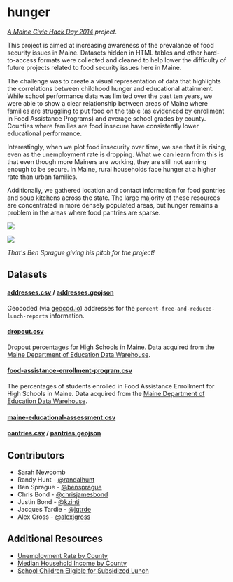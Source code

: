 hunger
======

_[A Maine Civic Hack Day 2014](http://www.civichack.me/2014/) project._

This project is aimed at increasing awareness of the prevalance of food security issues in Maine. Datasets hidden in HTML tables and other hard-to-access formats were collected and cleaned to help lower the difficulty of future projects related to food security issues here in Maine.

The challenge was to create a visual representation of data that highlights the correlations between childhood hunger and educational attainment. While school performance data was limited over the past ten years, we were able to show a clear relationship between areas of Maine where families are struggling to put food on the table (as evidenced by enrollment in Food Assistance Programs) and average school grades by county.  Counties where families are food insecure have consistently lower educational performance. 

Interestingly, when we plot food insecurity over time, we see that it is rising, even as the unemployment rate is dropping. What we can learn from this is that even though more Mainers are working, they are still not earning enough to be secure. In Maine, rural households face hunger at a higher rate than urban families.

Additionally, we gathered location and contact information for food pantries and soup kitchens across the state. The large majority of these resources are concentrated in more densely populated areas, but hunger remains a problem in the areas where food pantries are sparse. 




![](http://img.shields.io/badge/version-alpha-red.svg?style=flat)

[![](https://pbs.twimg.com/media/Bo99swkIMAAqNX-.jpg:large)](https://twitter.com/RandalHunt/status/472734693943947265/photo/1)

_That's Ben Sprague giving his pitch for the project!_

## Datasets

#### [addresses.csv](https://github.com/mainecivichackday/hunger/blob/gh-pages/data/addresses.csv) / [addresses.geojson](https://github.com/mainecivichackday/hunger/blob/gh-pages/data/addresses.geojson)

Geocoded (via [geocod.io](https://dash.geocod.io/)) addresses for the `percent-free-and-reduced-lunch-reports` information.

#### [dropout.csv](https://github.com/mainecivichackday/hunger/blob/gh-pages/data.csv)

Dropout percentages for High Schools in Maine. Data acquired from the [Maine Department of Education Data Warehouse](http://dw.education.maine.gov/DirectoryManager/Web/maine_report/MaineLanding.aspx).

#### [food-assistance-enrollment-program.csv](https://github.com/mainecivichackday/hunger/blob/gh-pages/data/food-assistance-program-enrollment.csv)

The percentages of students enrolled in Food Assistance Enrollment for High Schools in Maine. Data acquired from the [Maine Department of Education Data Warehouse](http://dw.education.maine.gov/DirectoryManager/Web/maine_report/MaineLanding.aspx).

#### [maine-educational-assessment.csv](https://github.com/mainecivichackday/hunger/blob/gh-pages/data/maine-educational-assessment.csv)
#### [pantries.csv](https://github.com/mainecivichackday/hunger/blob/gh-pages/data/pantries.csv) / [pantries.geojson](https://github.com/mainecivichackday/hunger/blob/gh-pages/data/pantries.geojson)

## Contributors
- Sarah Newcomb
- Randy Hunt - [@randalhunt](https://twitter.com/randalhunt)
- Ben Sprague - [@bensprague](https://twitter.com/bensprague)
- Chris Bond - [@chrisjamesbond](http://github.com/chrisjamesbond)
- Justin Bond - [@kzinti](http://github.com/kzinti)
- Jacques Tardie - [@jqtrde](http://twitter.com/jqtrde)
- Alex Gross - [@alexjgross](http://github.com/alexjgross)

## Additional Resources
- [Unemployment Rate by County](http://datacenter.kidscount.org/data/tables/1569-unemployment?loc=21&loct=2#detailed/5/3284-3299/false/868,867,133,38,35/any/3345)
- [Median Household Income by County](http://datacenter.kidscount.org/data/tables/1568-median-household-income?loc=21&loct=2#detailed/5/3284-3299/false/868,867,133,38,35/any/3343)
- [School Children Eligible for Subsidized Lunch](http://datacenter.kidscount.org/data/tables/1566-school-children-eligible-for-subsidized-school-lunch?loc=21&loct=2#detailed/5/3284-3299/false/869,36,868,867,133/any/12834,3339)
